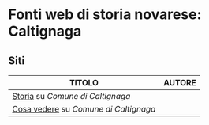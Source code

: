 # Fonti web di storia novarese: Caltignaga

## Siti

| TITOLO                                                                              | AUTORE            |
|-------------------------------------------------------------------------------------|-------------------|
| [Storia](https://www.comune.caltignaga.no.it/it-it/vivere-il-comune/storia) su *Comune di Caltignaga* |  |
| [Cosa vedere](https://www.comune.caltignaga.no.it/it-it/vivere-il-comune/cosa-vedere) su *Comune di Caltignaga* |   |
